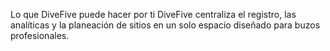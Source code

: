 Lo que DiveFive puede hacer por ti
DiveFive centraliza el registro, las analíticas y la planeación de sitios en un solo espacio diseñado para buzos profesionales.
